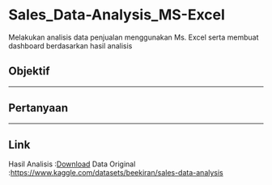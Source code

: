 # Sales_Data-Analysis_MS-Excel
Melakukan analisis data penjualan menggunakan Ms. Excel serta membuat dashboard berdasarkan hasil analisis

## Objektif
-----

## Pertanyaan
-----

## Link
Hasil Analisis  :[Download]([url](https://drive.google.com/file/d/19J2Hc9lHS_qOoCVwSRurA7Z_9EOzb5rz/view?usp=sharing))
Data Original   :https://www.kaggle.com/datasets/beekiran/sales-data-analysis
